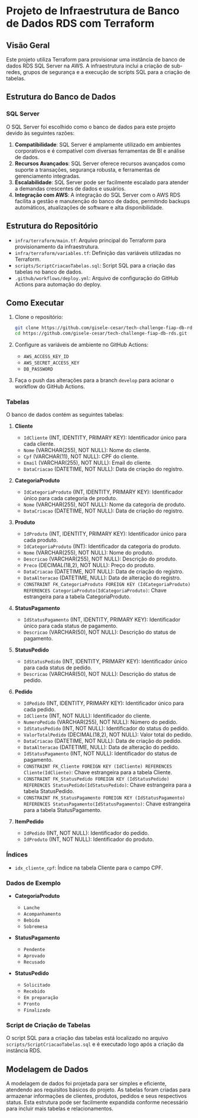 # Projeto de Infraestrutura de Banco de Dados RDS com Terraform

## Visão Geral

Este projeto utiliza Terraform para provisionar uma instância de banco de dados RDS SQL Server na AWS. A infraestrutura inclui a criação de sub-redes, grupos de segurança e a execução de scripts SQL para a criação de tabelas.

## Estrutura do Banco de Dados

### SQL Server

O SQL Server foi escolhido como o banco de dados para este projeto devido às seguintes razões:

1. **Compatibilidade**: SQL Server é amplamente utilizado em ambientes corporativos e é compatível com diversas ferramentas de BI e análise de dados.
2. **Recursos Avançados**: SQL Server oferece recursos avançados como suporte a transações, segurança robusta, e ferramentas de gerenciamento integradas.
3. **Escalabilidade**: SQL Server pode ser facilmente escalado para atender a demandas crescentes de dados e usuários.
4. **Integração com AWS**: A integração do SQL Server com o AWS RDS facilita a gestão e manutenção do banco de dados, permitindo backups automáticos, atualizações de software e alta disponibilidade.

## Estrutura do Repositório

- `infra/terraform/main.tf`: Arquivo principal do Terraform para provisionamento da infraestrutura.
- `infra/terraform/variables.tf`: Definição das variáveis utilizadas no Terraform.
- `scripts/ScriptCriacaoTabelas.sql`: Script SQL para a criação das tabelas no banco de dados.
- `.github/workflows/deploy.yml`: Arquivo de configuração do GitHub Actions para automação do deploy.

## Como Executar

1. Clone o repositório:
   ```sh
   git clone https://github.com/gisele-cesar/tech-challenge-fiap-db-rds.git
   cd https://github.com/gisele-cesar/tech-challenge-fiap-db-rds.git

2. Configure as variáveis de ambiente no GitHub Actions:
   - `AWS_ACCESS_KEY_ID`
   - `AWS_SECRET_ACCESS_KEY`
   - `DB_PASSWORD`

3. Faça o push das alterações para a branch `develop` para acionar o workflow do GitHub Actions.

### Tabelas

O banco de dados contém as seguintes tabelas:

1. **Cliente**
   - `IdCliente` (INT, IDENTITY, PRIMARY KEY): Identificador único para cada cliente.
   - `Nome` (VARCHAR(255), NOT NULL): Nome do cliente.
   - `Cpf` (VARCHAR(11), NOT NULL): CPF do cliente.
   - `Email` (VARCHAR(255), NOT NULL): Email do cliente.
   - `DataCriacao` (DATETIME, NOT NULL): Data de criação do registro.

2. **CategoriaProduto**
   - `IdCategoriaProduto` (INT, IDENTITY, PRIMARY KEY): Identificador único para cada categoria de produto.
   - `Nome` (VARCHAR(255), NOT NULL): Nome da categoria de produto.
   - `DataCriacao` (DATETIME, NOT NULL): Data de criação do registro.

3. **Produto**
   - `IdProduto` (INT, IDENTITY, PRIMARY KEY): Identificador único para cada produto.
   - `IdCategoriaProduto` (INT): Identificador da categoria do produto.
   - `Nome` (VARCHAR(255), NOT NULL): Nome do produto.
   - `Descricao` (VARCHAR(255), NOT NULL): Descrição do produto.
   - `Preco` (DECIMAL(18,2), NOT NULL): Preço do produto.
   - `DataCriacao` (DATETIME, NOT NULL): Data de criação do registro.
   - `DataAlteracao` (DATETIME, NULL): Data de alteração do registro.
   - `CONSTRAINT FK_CategoriaProduto FOREIGN KEY (IdCategoriaProduto) REFERENCES CategoriaProduto(IdCategoriaProduto)`: Chave estrangeira para a tabela CategoriaProduto.

4. **StatusPagamento**
   - `IdStatusPagamento` (INT, IDENTITY, PRIMARY KEY): Identificador único para cada status de pagamento.
   - `Descricao` (VARCHAR(50), NOT NULL): Descrição do status de pagamento.

5. **StatusPedido**
   - `IdStatusPedido` (INT, IDENTITY, PRIMARY KEY): Identificador único para cada status de pedido.
   - `Descricao` (VARCHAR(50), NOT NULL): Descrição do status de pedido.

6. **Pedido**
   - `IdPedido` (INT, IDENTITY, PRIMARY KEY): Identificador único para cada pedido.
   - `IdCliente` (INT, NOT NULL): Identificador do cliente.
   - `NumeroPedido` (VARCHAR(255), NOT NULL): Número do pedido.
   - `IdStatusPedido` (INT, NOT NULL): Identificador do status do pedido.
   - `ValorTotalPedido` (DECIMAL(18,2), NOT NULL): Valor total do pedido.
   - `DataCriacao` (DATETIME, NOT NULL): Data de criação do pedido.
   - `DataAlteracao` (DATETIME, NULL): Data de alteração do pedido.
   - `IdStatusPagamento` (INT, NOT NULL): Identificador do status de pagamento.
   - `CONSTRAINT FK_Cliente FOREIGN KEY (IdCliente) REFERENCES Cliente(IdCliente)`: Chave estrangeira para a tabela Cliente.
   - `CONSTRAINT FK_StatusPedido FOREIGN KEY (IdStatusPedido) REFERENCES StatusPedido(IdStatusPedido)`: Chave estrangeira para a tabela StatusPedido.
   - `CONSTRAINT FK_StatusPagamento FOREIGN KEY (IdStatusPagamento) REFERENCES StatusPagamento(IdStatusPagamento)`: Chave estrangeira para a tabela StatusPagamento.

7. **ItemPedido**
   - `IdPedido` (INT, NOT NULL): Identificador do pedido.
   - `IdProduto` (INT, NOT NULL): Identificador do produto.

### Índices

- `idx_cliente_cpf`: Índice na tabela Cliente para o campo CPF.

### Dados de Exemplo

- **CategoriaProduto**
  - `Lanche`
  - `Acompanhamento`
  - `Bebida`
  - `Sobremesa`

- **StatusPagamento**
  - `Pendente`
  - `Aprovado`
  - `Recusado`

- **StatusPedido**
  - `Solicitado`
  - `Recebido`
  - `Em preparação`
  - `Pronto`
  - `Finalizado`

### Script de Criação de Tabelas

O script SQL para a criação das tabelas está localizado no arquivo `scripts/ScriptCriacaoTabelas.sql` e é executado logo após a criação da instância RDS.

## Modelagem de Dados

A modelagem de dados foi projetada para ser simples e eficiente, atendendo aos requisitos básicos do projeto. As tabelas foram criadas para armazenar informações de clientes, produtos, pedidos e seus respectivos status. Esta estrutura pode ser facilmente expandida conforme necessário para incluir mais tabelas e relacionamentos.
